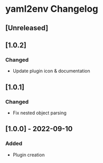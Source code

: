 <!-- Keep a Changelog guide -> https://keepachangelog.com -->

# yaml2env Changelog

## [Unreleased]

## [1.0.2]
### Changed
- Update plugin icon & documentation

## [1.0.1]
### Changed
- Fix nested object parsing

## [1.0.0] - 2022-09-10
### Added
- Plugin creation